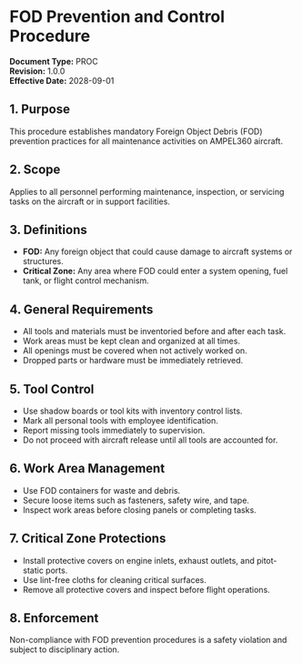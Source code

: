 # FOD Prevention and Control Procedure

**Document Type:** PROC  
**Revision:** 1.0.0  
**Effective Date:** 2028-09-01

## 1. Purpose
This procedure establishes mandatory Foreign Object Debris (FOD) prevention practices for all maintenance activities on AMPEL360 aircraft.

## 2. Scope
Applies to all personnel performing maintenance, inspection, or servicing tasks on the aircraft or in support facilities.

## 3. Definitions
- **FOD:** Any foreign object that could cause damage to aircraft systems or structures.
- **Critical Zone:** Any area where FOD could enter a system opening, fuel tank, or flight control mechanism.

## 4. General Requirements
- All tools and materials must be inventoried before and after each task.
- Work areas must be kept clean and organized at all times.
- All openings must be covered when not actively worked on.
- Dropped parts or hardware must be immediately retrieved.

## 5. Tool Control
- Use shadow boards or tool kits with inventory control lists.
- Mark all personal tools with employee identification.
- Report missing tools immediately to supervision.
- Do not proceed with aircraft release until all tools are accounted for.

## 6. Work Area Management
- Use FOD containers for waste and debris.
- Secure loose items such as fasteners, safety wire, and tape.
- Inspect work areas before closing panels or completing tasks.

## 7. Critical Zone Protections
- Install protective covers on engine inlets, exhaust outlets, and pitot-static ports.
- Use lint-free cloths for cleaning critical surfaces.
- Remove all protective covers and inspect before flight operations.

## 8. Enforcement
Non-compliance with FOD prevention procedures is a safety violation and subject to disciplinary action.
